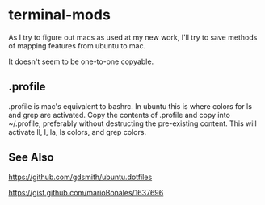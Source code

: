 terminal-mods
=============
As I try to figure out macs as used at my new work, I'll try to save methods of mapping features from ubuntu to mac.

It doesn't seem to be one-to-one copyable.

.profile
-------------
.profile is mac's equivalent to bashrc. In ubuntu this is where colors for ls and grep are activated. Copy the contents of .profile and copy into ~/.profile, preferably without destructing the pre-existing content. This will activate ll, l, la, ls colors, and grep colors.

See Also
------------
https://github.com/gdsmith/ubuntu.dotfiles

https://gist.github.com/marioBonales/1637696
